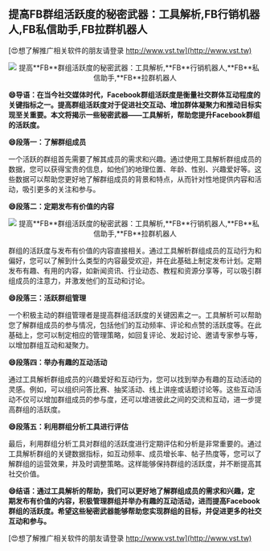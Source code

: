 ## **提高**FB**群组活跃度的秘密武器：工具解析,**FB**行销机器人,**FB**私信助手,**FB**拉群机器人**

[😍想了解推广相关软件的朋友请登录 http://www.vst.tw](http://www.vst.tw)

 <center><img src="https://vst.tw/MP4/tuiguang/png/7.png" alt="提高**FB**群组活跃度的秘密武器：工具解析,**FB**行销机器人,**FB**私信助手,**FB**拉群机器人"></center>

**😄导语：在当今社交媒体时代，Facebook群组活跃度是衡量社交群体互动程度的关键指标之一。提高群组活跃度对于促进社交互动、增加群体凝聚力和推动目标实现至关重要。本文将揭示一些秘密武器——工具解析，帮助您提升Facebook群组的活跃度。**

**😄段落一：了解群组成员**

一个活跃的群组首先需要了解其成员的需求和兴趣。通过使用工具解析群组成员的数据，您可以获得宝贵的信息，如他们的地理位置、年龄、性别、兴趣爱好等。这些数据可以帮助您更好地了解群组成员的背景和特点，从而针对性地提供内容和活动，吸引更多的关注和参与。

**😄段落二：定期发布有价值的内容**

 <center><img src="https://vst.tw/MP4/tuiguang/png/5.png" alt="提高**FB**群组活跃度的秘密武器：工具解析,**FB**行销机器人,**FB**私信助手,**FB**拉群机器人"></center>

群组的活跃度与发布有价值的内容直接相关。通过工具解析群组成员的互动行为和偏好，您可以了解到什么类型的内容最受欢迎，并在此基础上制定发布计划。定期发布有趣、有用的内容，如新闻资讯、行业动态、教程和资源分享等，可以吸引群组成员的注意力，并激发他们的互动和讨论。

**😄段落三：活跃群组管理**

一个积极主动的群组管理者是提高群组活跃度的关键因素之一。工具解析可以帮助您了解群组成员的参与情况，包括他们的互动频率、评论和点赞的活跃度等。在此基础上，您可以制定相应的管理策略，如回复评论、发起讨论、邀请专家参与等，以增加群组互动和凝聚力。

**😄段落四：举办有趣的互动活动**

通过工具解析群组成员的兴趣爱好和互动行为，您可以找到举办有趣的互动活动的灵感。例如，可以组织问答比赛、抽奖活动、线上讲座或话题讨论等。这些互动活动不仅可以增加群组成员的参与度，还可以增进彼此之间的交流和互动，进一步提高群组的活跃度。

**😄段落五：利用群组分析工具进行评估**

最后，利用群组分析工具对群组的活跃度进行定期评估和分析是非常重要的。通过工具解析群组的关键数据指标，如互动频率、成员增长率、帖子热度等，您可以了解群组的运营效果，并及时调整策略。这样能够保持群组的活跃度，并不断提高其社交价值。

**😄结语：通过工具解析的帮助，我们可以更好地了解群组成员的需求和兴趣，定期发布有价值的内容，积极管理群组并举办有趣的互动活动，进而提高Facebook群组的活跃度。希望这些秘密武器能够帮助您实现群组的目标，并促进更多的社交互动和参与。**

[😍想了解推广相关软件的朋友请登录 http://www.vst.tw](http://www.vst.tw)



